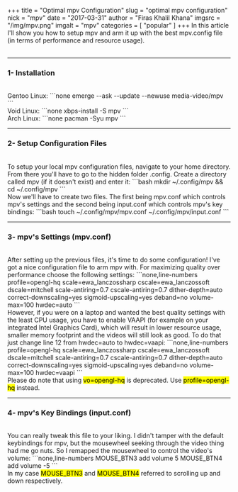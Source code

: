 +++
title = "Optimal mpv Configuration"
slug = "optimal mpv configuration"
nick = "mpv"
date = "2017-03-31"
author = "Firas Khalil Khana"
imgsrc = "/img/mpv.png"
imgalt = "mpv"
categories = [ "popular" ]
+++
In this article I'll show you how to setup mpv and arm it up with the best mpv.config file (in terms of performance and resource usage).
<br/>
<br/>
<hr/>
<h3 id="Installation">1- Installation</h3>
<br/>
Gentoo Linux:
```none
emerge --ask --update --newuse media-video/mpv
```
<br/>
Void Linux:
```none
xbps-install -S mpv
```
<br/>
Arch Linux:
```none
pacman -Syu mpv
```
<hr/>
<h3 id="Setup_Configuration_Files">2- Setup Configuration Files</h3>
<br/>
To setup your local mpv configuration files, navigate to your home directory. From there you'll have to go to the hidden folder .config. Create a directory called mpv (if it doesn't exist) and enter it:
```bash
mkdir ~/.config/mpv && cd ~/.config/mpv
```
<br/>
Now we'll have to create two files. The first being mpv.conf which controls mpv's settings and the second being input.conf which controls mpv's key bindings:
```bash
touch ~/.config/mpv/mpv.conf ~/.config/mpv/input.conf
```
<hr/>
<h3 id="mpv's_Settings">3- mpv's Settings (mpv.conf)</h3>
<br/>
After setting up the previous files, it's time to do some configuration! I've got a nice configuration file to arm mpv with. For maximizing quality over performance choose the following settings:
```none,line-numbers
profile=opengl-hq
scale=ewa_lanczossharp
cscale=ewa_lanczossoft
dscale=mitchell
scale-antiring=0.7
cscale-antiring=0.7
dither-depth=auto
correct-downscaling=yes
sigmoid-upscaling=yes
deband=no
volume-max=100
hwdec=auto
```
<br/>
However, if you were on a laptop and wanted the best quality settings with the least CPU usage, you have to enable VAAPI (for example on your integrated Intel Graphics Card), which will result in lower resource usage, smaller memory footprint and the videos will still look as good. To do that just change line 12 from hwdec=auto to hwdec=vaapi:
```none,line-numbers
profile=opengl-hq
scale=ewa_lanczossharp
cscale=ewa_lanczossoft
dscale=mitchell
scale-antiring=0.7
cscale-antiring=0.7
dither-depth=auto
correct-downscaling=yes
sigmoid-upscaling=yes
deband=no
volume-max=100
hwdec=vaapi
```
<br/>
Please do note that using <mark>vo=opengl-hq</mark> is deprecated. Use <mark>profile=opengl-hq</mark> instead.
<hr/>
<h3 id="mpv's_Key_Bindings">4- mpv's Key Bindings (input.conf)</h3>
<br/>
You can really tweak this file to your liking. I didn't tamper with the default keybindings for mpv, but the mousewheel seeking through the video thing had me go nuts. So I remapped the mousewheel to control the video's volume:
```none,line-numbers
MOUSE_BTN3 add volume 5
MOUSE_BTN4 add volume -5
```
<br/>
In my case <mark>MOUSE_BTN3</mark> and <mark>MOUSE_BTN4</mark> referred to scrolling up and down respectively.
